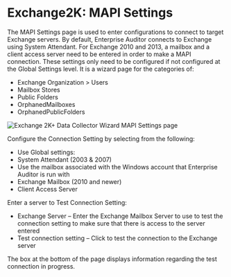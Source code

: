# Exchange2K: MAPI Settings

The MAPI Settings page is used to enter configurations to connect to target Exchange servers. By
default, Enterprise Auditor connects to Exchange using System Attendant. For Exchange 2010 and 2013,
a mailbox and a client access server need to be entered in order to make a MAPI connection. These
settings only need to be configured if not configured at the Global Settings level. It is a wizard
page for the categories of:

- Exchange Organization > Users
- Mailbox Stores
- Public Folders
- OrphanedMailboxes
- OrphanedPublicFolders

![Exchange 2K+ Data Collector Wizard MAPI Settings page](/img/versioned_docs/enterpriseauditor_11.6/enterpriseauditor/admin/datacollector/exchange2k/mapisettings.webp)

Configure the Connection Setting by selecting from the following:

- Use Global settings:
- System Attendant (2003 & 2007)
- Use the mailbox associated with the Windows account that Enterprise Auditor is run with
- Exchange Mailbox (2010 and newer)
- Client Access Server

Enter a server to Test Connection Setting:

- Exchange Server – Enter the Exchange Mailbox Server to use to test the connection setting to make
  sure that there is access to the server entered
- Test connection setting – Click to test the connection to the Exchange server

The box at the bottom of the page displays information regarding the test connection in progress.
